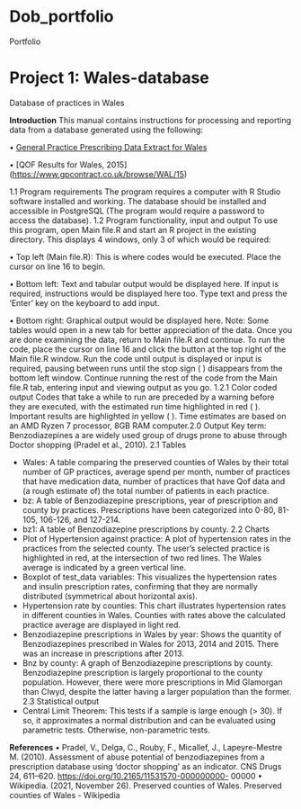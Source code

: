 # Dob_portfolio
Portfolio

# Project 1: Wales-database
Database of practices in Wales

**Introduction**
This manual contains instructions for processing and reporting data from a database generated
using the following:

• [General Practice Prescribing Data Extract for Wales](http://www.primarycareservices.wales.nhs.uk/general-practice-prescribing-dataextrac)
 
• [QOF Results for Wales, 2015] (https://www.gpcontract.co.uk/browse/WAL/15)

1.1 Program requirements
The program requires a computer with R Studio software installed and working. The database
should be installed and accessible in PostgreSQL (The program would require a password to
access the database).
1.2 Program functionality, input and output
To use this program, open Main file.R and start an R project in the existing directory. This
displays 4 windows, only 3 of which would be required:

• Top left (Main file.R): This is where codes would be executed. Place the cursor on line 16
to begin.

• Bottom left: Text and tabular output would be displayed here. If input is required,
instructions would be displayed here too. Type text and press the ‘Enter’ key on the
keyboard to add input.

• Bottom right: Graphical output would be displayed here.
Note: Some tables would open in a new tab for better appreciation of the data. Once you are
done examining the data, return to Main file.R and continue.
To run the code, place the cursor on line 16 and click the button at the top right of the
Main file.R window. Run the code until output is displayed or input is required, pausing between
runs until the stop sign ( ) disappears from the bottom left window. Continue running the
rest of the code from the Main file.R tab, entering input and viewing output as you go.
1.2.1 Color coded output
Codes that take a while to run are preceded by a warning before they are executed, with the
estimated run time highlighted in red ( ).
Important results are highlighted in yellow ( ). Time
estimates are based on an AMD Ryzen 7 processor, 8GB RAM computer.2.0 Output
Key term: Benzodiazepines a are widely used group of drugs prone to abuse through Doctor
shopping (Pradel et al., 2010).
2.1 Tables
- Wales: A table comparing the preserved counties of Wales by their total number of GP practices,
average spend per month, number of practices that have medication data, number of practices
that have Qof data and (a rough estimate of) the total number of patients in each practice.
- bz: A table of Benzodiazepine prescriptions, year of prescription and county by practices.
Prescriptions have been categorized into 0-80, 81-105, 106-126, and 127-214.
- bz1: A table of Benzodiazepine prescriptions by county.
2.2 Charts
- Plot of Hypertension against practice: A plot of hypertension rates in the practices from the
selected county. The user’s selected practice is highlighted in red, at the intersection of two red
lines. The Wales average is indicated by a green vertical line.
- Boxplot of test_data variables: This visualizes the hypertension rates and insulin prescription
rates, confirming that they are normally distributed (symmetrical about horizontal axis).
- Hypertension rate by counties: This chart illustrates hypertension rates in different counties in
Wales. Counties with rates above the calculated practice average are displayed in light red.
- Benzodiazepine prescriptions in Wales by year: Shows the quantity of Benzodiazepines
prescribed in Wales for 2013, 2014 and 2015. There was an increase in prescriptions after 2013.
- Bnz by county: A graph of Benzodiazepine prescriptions by county. Benzodiazepine prescription
is largely proportional to the county population. However, there were more prescriptions in Mid
Glamorgan than Clwyd, despite the latter having a larger population than the former.
2.3 Statistical output
- Central Limit Theorem: This tests if a sample is large enough (> 30). If so, it approximates a
normal distribution and can be evaluated using parametric tests. Otherwise, non-parametric
tests.


**References**
• Pradel, V., Delga, C., Rouby, F., Micallef, J., Lapeyre-Mestre M. (2010). Assessment of
abuse potential of benzodiazepines from a prescription database using ‘doctor shopping’
as an indicator. CNS Drugs 24, 611–620. https://doi.org/10.2165/11531570-000000000-
00000
• Wikipedia. (2021, November 26). Preserved counties of Wales. Preserved counties of
Wales - Wikipedia
